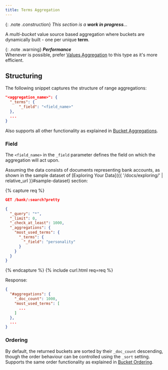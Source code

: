 ```yaml
---
title: Terms Aggregation
---
```


{: .note .construction}
_This section is a **work in progress**..._


A _multi-bucket_ value source based aggregation where buckets are dynamically
built - one per unique **term**.

{: .note .warning}
**_Performance_**<br>
Whenever is possible, prefer [Values Aggregation](../values-aggregation) to this type as
it's more efficient.


## Structuring

The following snippet captures the structure of range aggregations:

```json
"<aggregation_name>": {
  "_terms": {
      "_field": "<field_name>"
  },
  ...
}
```

Also supports all other functionality as explained in [Bucket Aggregations](..#structuring).

### Field

The `<field_name>` in the `_field` parameter defines the field on which the
aggregation will act upon.

Assuming the data consists of documents representing bank accounts, as shown in
the sample dataset of [Exploring Your Data]({{ '/docs/exploring/' | relative_url }}#sample-dataset)
section:

{% capture req %}

```json
GET /bank/:search?pretty

{
  "_query": "*",
  "_limit": 0,
  "_check_at_least": 1000,
  "_aggregations": {
    "most_used_terms": {
      "_terms": {
        "_field": "personality"
      }
    }
  }
}
```
{% endcapture %}
{% include curl.html req=req %}

Response:

```json
{
  "#aggregations": {
    "_doc_count": 1000,
    "most_used_terms": [
      ...
    ]
  },
  ...
}
```

### Ordering

By default, the returned buckets are sorted by their `_doc_count` descending,
though the order behaviour can be controlled using the `_sort` setting. Supports
the same order functionality as explained in [Bucket Ordering](..#ordering).
